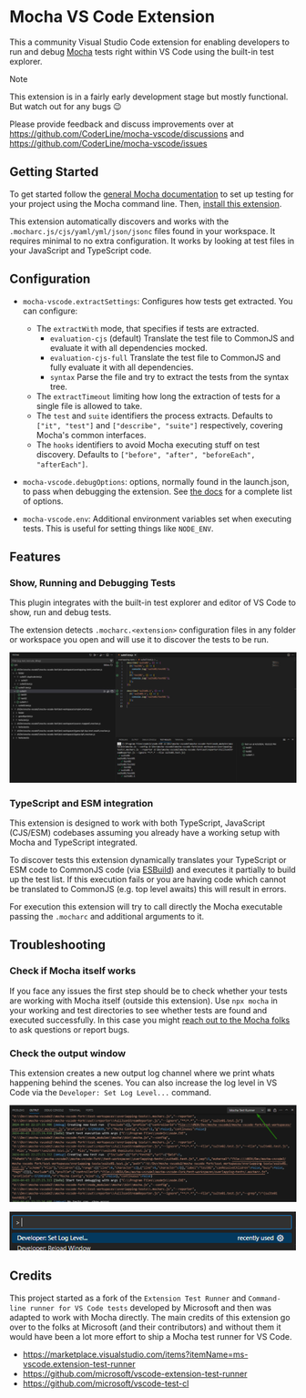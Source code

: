 # Mocha VS Code Extension

This a community Visual Studio Code extension for enabling developers to run and debug [Mocha](https://mochajs.org/) tests right within VS Code using the built-in test explorer.

> [!NOTE]
> This extension is in a fairly early development stage but mostly functional. But watch out for any bugs 😉 
> 
> Please provide feedback and discuss improvements over at https://github.com/CoderLine/mocha-vscode/discussions and https://github.com/CoderLine/mocha-vscode/issues

## Getting Started

To get started follow the [general Mocha documentation](https://mochajs.org/) to set up testing for your project using the Mocha command line. Then, [install this extension](https://marketplace.visualstudio.com/items?itemName=coderline.mocha-vscode).

This extension automatically discovers and works with the `.mocharc.js/cjs/yaml/yml/json/jsonc` files found in your workspace. It requires minimal to no extra configuration. It works by looking at test files in your JavaScript and TypeScript code.

## Configuration

- `mocha-vscode.extractSettings`: Configures how tests get extracted. You can configure:

  - The `extractWith` mode, that specifies if tests are extracted.
    - `evaluation-cjs` (default) Translate the test file to CommonJS and evaluate it with all dependencies mocked.
    - `evaluation-cjs-full` Translate the test file to CommonJS and fully evaluate it with all dependencies.
    - `syntax` Parse the file and try to extract the tests from the syntax tree.
  - The `extractTimeout` limiting how long the extraction of tests for a single file is allowed to take.
  - The `test` and `suite` identifiers the process extracts. Defaults to `["it", "test"]` and `["describe", "suite"]` respectively, covering Mocha's common interfaces.
  - The `hooks` identifiers to avoid Mocha executing stuff on test discovery. Defaults to `["before", "after", "beforeEach", "afterEach"]`.

- `mocha-vscode.debugOptions`: options, normally found in the launch.json, to pass when debugging the extension. See [the docs](https://code.visualstudio.com/docs/nodejs/nodejs-debugging#_launch-configuration-attributes) for a complete list of options.

- `mocha-vscode.env`: Additional environment variables set when executing tests. This is useful for setting things like `NODE_ENV`.

## Features

### Show, Running and Debugging Tests

This plugin integrates with the built-in test explorer and editor of VS Code to show, run and debug tests.

The extension detects `.mocharc.<extension>` configuration files in any folder or workspace you open and will use it to discover the tests to be run.

![Show Run Debug](resources/show-run-debug.png)

### TypeScript and ESM integration

This extension is designed to work with both TypeScript, JavaScript (CJS/ESM) codebases assuming you already have a working setup with Mocha and TypeScript integrated.

To discover tests this extension dynamically translates your TypeScript or ESM code to CommonJS code (via [ESBuild](https://esbuild.github.io/)) and executes it partially to build up the test list. If this execution fails or you are having code which cannot be translated to CommonJS (e.g. top level awaits) this will result in errors. 

For execution this extension will try to call directly the Mocha executable passing the `.mocharc` and additional arguments to it. 

## Troubleshooting

### Check if Mocha itself works

If you face any issues the first step should be to check whether your tests are working with Mocha itself (outside this extension). Use `npx mocha` in your working and test directories to see whether tests are found and executed successfully. In this case you might [reach out to the Mocha folks](https://github.com/mochajs/mocha/blob/master/.github/CONTRIBUTING.md) to ask questions or report bugs.

### Check the output window

This extension creates a new output log channel where we print whats happening behind the scenes. You can also increase the log level in VS Code via the `Developer: Set Log Level...` command.

![Output Window](resources/output.png)

![Set Log Level](resources/set-log-level.png)


## Credits

This project started as a fork of the `Extension Test Runner` and `Command-line runner for VS Code tests` developed by Microsoft and then was adapted to work with Mocha directly.
The main credits of this extension go over to the folks at Microsoft (and their contributors) and without them it would have been a lot more effort to ship a Mocha test runner for VS Code.

- https://marketplace.visualstudio.com/items?itemName=ms-vscode.extension-test-runner
- https://github.com/microsoft/vscode-extension-test-runner
- https://github.com/microsoft/vscode-test-cl
